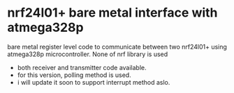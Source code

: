 # nrf24l01+ bare metal interface with atmega328p
bare metal register level code to communicate between two nrf24l01+ using atmega328p microcontroller. None of nrf library is used
- both receiver and transmitter code available.
- for this version, polling method is used.
- i will update it soon to support interrupt method aslo.
